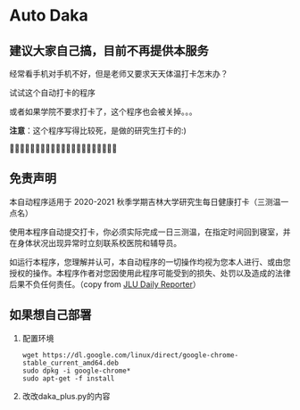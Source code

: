 # Auto Daka

## 建议大家自己搞，目前不再提供本服务

经常看手机对手机不好，但是老师又要求天天体温打卡怎末办？

试试这个自动打卡的程序



或者如果学院不要求打卡了，这个程序也会被关掉。。。

**注意**：这个程序写得比较死，是做的研究生打卡的:)

🤫🤫🤫🤫🤫🤫🤫🤫🤫🤫🤫🤫🤫🤫🤫🤫🤫🤫🤫🤫🤫

## 免责声明
本自动程序适用于 2020-2021 秋季学期吉林大学研究生每日健康打卡（三测温一点名）

使用本程序自动提交打卡，你必须实际完成一日三测温，在指定时间回到寝室，并在身体状况出现异常时立刻联系校医院和辅导员。

如运行本程序，您理解并认可，本自动程序的一切操作均视为您本人进行、或由您授权的操作。本程序作者对您因使用此程序可能受到的损失、处罚以及造成的法律后果不负任何责任。（copy from [JLU Daily Reporter](https://github.com/fichas/JLU-Daily-Reporter)）




## 如果想自己部署

1. 配置环境
    ```
    wget https://dl.google.com/linux/direct/google-chrome-stable_current_amd64.deb
    sudo dpkg -i google-chrome*
    sudo apt-get -f install
    ```
2. 改改daka_plus.py的内容
